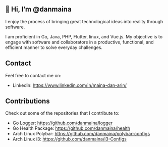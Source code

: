 

## 👋 Hi, I’m @danmaina

I enjoy the process of bringing great technological ideas into reality through software.

I am proficient in Go, Java, PHP, Flutter, linux, and Vue.js. My objective is to engage with software and collaborators in a productive, functional, and efficient manner to solve everyday challenges.

## Contact

Feel free to contact me on:
- Linkedin: https://www.linkedin.com/in/maina-dan-arin/

## Contributions

Check out some of the repositories that I contribute to:
- Go Logger: https://github.com/danmaina/logger
- Go Health Package: https://github.com/danmaina/health
- Arch Linux Polybar: https://github.com/danmaina/polybar-configs
- Arch Linux i3: https://github.com/danmaina/i3-Configs
